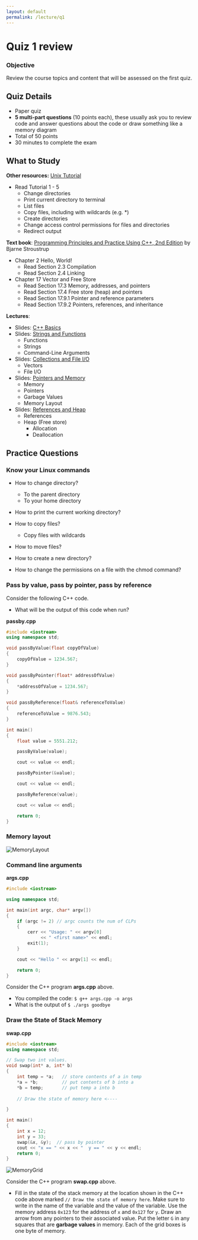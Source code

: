 ```yaml
---
layout: default
permalink: /lecture/q1
---
```


# Quiz 1 review 

### Objective

Review the course topics and content that will be assessed on the first quiz.

## Quiz Details
* Paper quiz
* __5 multi-part questions__ (10 points each), these usually ask you to review code and answer questions about the code or draw something like a memory diagram
* Total of 50 points
* 30 minutes to complete the exam


## What to Study

__Other resources:__
[Unix Tutorial](https://users.cs.duke.edu/~alvy/courses/unixtut/)
* Read Tutorial 1 - 5
    - Change directories
    - Print current directory to terminal
    - List files
    - Copy files, including with wildcards (e.g. *)
    - Create directories
    - Change access control permissions for files and directories
    - Redirect output
    

__Text book__: [Programming Principles and Practice Using C++, 2nd Edition](https://richmond.primo.exlibrisgroup.com/permalink/01URICH_INST/191gg5k/alma9928032248406241) by Bjarne Stroustrup 

* Chapter 2 Hello, World!
    - Read Section 2.3 Compilation
    - Read Section 2.4 Linking
* Chapter 17 Vector and Free Store
    - Read Section 17.3 Memory, addresses, and pointers
    - Read Section 17.4 Free store (heap) and pointers
    - Read Section 17.9.1 Pointer and reference parameters
    - Read Section 17.9.2 Pointers, references, and inheritance

__Lectures__:
* Slides: [C++ Basics](02-Language-Basics.pdf)
* Slides: [Strings and Functions](03-Strings-Functions.pdf) 
    - Functions 
    - Strings
    - Command-Line Arguments 
* Slides: [Collections and File I/O](04-Collections-FileIO.pdf)
    - Vectors
    - File I/O 
* Slides: [Pointers and Memory](05-Memory-Pointers.pdf)
    - Memory
    - Pointers
    - Garbage Values
    - Memory Layout
* Slides: [References and Heap](06-References-Heap.pdf) 
    - References
    - Heap (Free store)
        * Allocation
        * Deallocation

    
## Practice Questions <a class="anchor" id="practice"></a>

### Know your Linux commands

* How to change directory?
    * To the parent directory
    * To your home directory

* How to print the current working directory?

* How to copy files?
    * Copy files with wildcards

* How to move files?

* How to create a new directory?

* How to change the permissions on a file with the chmod command?


### Pass by value, pass by pointer, pass by reference

Consider the following C++ code. 
* What will be the output of this code when run? 

__passby.cpp__
```c++
#include <iostream>
using namespace std;

void passByValue(float copyOfValue) 
{
    copyOfValue = 1234.567;
}

void passByPointer(float* addressOfValue) 
{
    *addressOfValue = 1234.567;
}

void passByReference(float& referenceToValue) 
{
    referenceToValue = 9876.543;
}

int main() 
{
    float value = 5551.212;

    passByValue(value);

    cout << value << endl;

    passByPointer(&value);

    cout << value << endl;

    passByReference(value);

    cout << value << endl;

    return 0;
}
```

### Memory layout

![MemoryLayout](../images/MemoryLayout.png "MemoryLayout")

### Command line arguments

__args.cpp__
```c++
#include <iostream>

using namespace std;

int main(int argc, char* argv[])
{
    if (argc != 2) // argc counts the num of CLPs
    {
        cerr << "Usage: " << argv[0]
             << " <first name>" << endl;
        exit(1);
    }

    cout << "Hello " << argv[1] << endl;

    return 0;
}
```
Consider the C++ program __args.cpp__ above.
* You compiled the code: `$ g++ args.cpp -o args`
* What is the output of `$ ./args goodbye`


### Draw the State of Stack Memory

__swap.cpp__
```c++
#include <iostream>
using namespace std;

// Swap two int values.
void swap(int* a, int* b)
{
    int temp = *a;   // store contents of a in temp
    *a = *b;         // put contents of b into a
    *b = temp;       // put temp a into b
    
    // Draw the state of memory here <----

}

int main()
{
    int x = 12;
    int y = 33;
    swap(&x, &y);  // pass by pointer
    cout << "x == " << x << "  y == " << y << endl;
    return 0;
}
```

![MemoryGrid](../images/MemoryGrid.png "MemoryGrid")

Consider the C++ program __swap.cpp__ above.
* Fill in the state of the stack memory at the location shown in the C++ code above marked `// Draw the state of memory here`.  Make sure to write in the name of the variable and the value of the variable. Use the memory address `0x123` for the address of `x` and `0x127` for `y`. Draw an arrow from any pointers to their associated value. Put the letter `G` in any squares that are __garbage values__ in memory. Each of the grid boxes is one byte of memory.  
